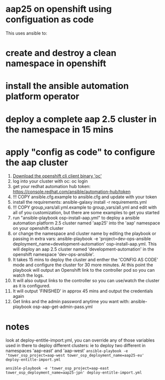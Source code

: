 # aap25 on openshift using configuation as code

This uses ansible to:

# create and destroy a clean namespace in openshift
# install the ansible automation platform operator
# deploy a complete aap 2.5 cluster in the namespace in 15 mins
# apply "config as code" to configure the aap cluster

1. [Download the openshift cli client binary 'oc'](https://access.redhat.com/downloads/content/290/ver=4.18/rhel---9/4.18.11/x86_64/product-software)
2. log into your cluster with oc: oc login
3. get your redhat automation hub token:  https://console.redhat.com/ansible/automation-hub/token
4. !!! COPY ansible.cfg.example to ansible.cfg and update with your token
5. install the requirements: ansible-galaxy install -r requirements.yml
6. !!! COPY group_vars/all.yml.example to group_vars/all.yml and edit with all of you customization, but there are some examples to get you started
7. run "ansible-playbook osp-install-aap.yml" to deploy a ansible automation platform 2.5 cluster named 'aap25' into the 'aap' namespace on your openshift cluster
8. or change the namespace and cluster name by editing the playbook or passing in extra vars: ansible-playbook -e 'project=dev-ops-ansible deployment_name=development-automation' osp-install-aap.yml. This will deploy an aap 2.5 cluster named 'development-automation' in the openshift namespace 'dev-ops-ansible'.
9. It takes 15 mins to deploy the cluster and enther the 'CONFIG AS CODE' mode and configure the cluster for 30 more minutes. At this point the playbook will output an Openshift link to the controller pod so you can watch the logs.
10. It will also output links to the controller so you can use/watch the cluster as it is configured.
11. It will output 'FINISHED' in approx 45 mins and output the credentials again
12. Get links and the admin password anytime you want with: ansible-playbook osp-aap-get-admin-pass.yml

# notes
look at deploy-entitle-import.yml, you can override any of those variables used in there to deploy different clusters:
ie to deploy two different in namespaces 'aap-east' and 'aap-west'
`ansible-playbook -e 'tower_osp_project=aap-west tower_osp_deployment_name=aap25-eu' deploy-entitle-import.yml`

`ansible-playbook -e 'tower_osp_project=aap-east tower_osp_deployment_name=aap25-jpn' deploy-entitle-import.yml`
